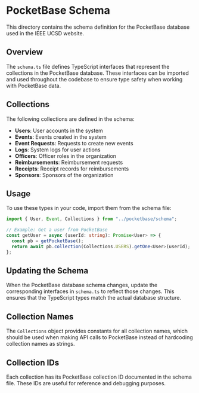 # PocketBase Schema

This directory contains the schema definition for the PocketBase database used in the IEEE UCSD website.

## Overview

The `schema.ts` file defines TypeScript interfaces that represent the collections in the PocketBase database. These interfaces can be imported and used throughout the codebase to ensure type safety when working with PocketBase data.

## Collections

The following collections are defined in the schema:

- **Users**: User accounts in the system
- **Events**: Events created in the system
- **Event Requests**: Requests to create new events
- **Logs**: System logs for user actions
- **Officers**: Officer roles in the organization
- **Reimbursements**: Reimbursement requests
- **Receipts**: Receipt records for reimbursements
- **Sponsors**: Sponsors of the organization

## Usage

To use these types in your code, import them from the schema file:

```typescript
import { User, Event, Collections } from "../pocketbase/schema";

// Example: Get a user from PocketBase
const getUser = async (userId: string): Promise<User> => {
  const pb = getPocketBase();
  return await pb.collection(Collections.USERS).getOne<User>(userId);
};
```

## Updating the Schema

When the PocketBase database schema changes, update the corresponding interfaces in `schema.ts` to reflect those changes. This ensures that the TypeScript types match the actual database structure.

## Collection Names

The `Collections` object provides constants for all collection names, which should be used when making API calls to PocketBase instead of hardcoding collection names as strings.

## Collection IDs

Each collection has its PocketBase collection ID documented in the schema file. These IDs are useful for reference and debugging purposes.
